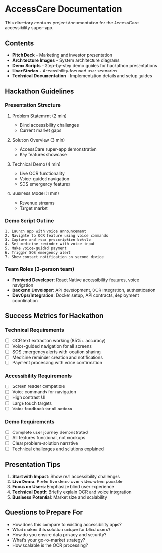# AccessCare Documentation

This directory contains project documentation for the AccessCare accessibility super-app.

## Contents

- **Pitch Deck** - Marketing and investor presentation
- **Architecture Images** - System architecture diagrams
- **Demo Scripts** - Step-by-step demo guides for hackathon presentations
- **User Stories** - Accessibility-focused user scenarios
- **Technical Documentation** - Implementation details and setup guides

## Hackathon Guidelines

### Presentation Structure
1. Problem Statement (2 min)
   - Blind accessibility challenges
   - Current market gaps
   
2. Solution Overview (3 min)
   - AccessCare super-app demonstration
   - Key features showcase
   
3. Technical Demo (4 min)
   - Live OCR functionality
   - Voice-guided navigation
   - SOS emergency features
   
4. Business Model (1 min)
   - Revenue streams
   - Target market

### Demo Script Outline
```
1. Launch app with voice announcement
2. Navigate to OCR feature using voice commands
3. Capture and read prescription bottle
4. Set medicine reminder with voice input
5. Make voice-guided payment
6. Trigger SOS emergency alert
7. Show contact notification on second device
```

### Team Roles (3-person team)
- **Frontend Developer**: React Native accessibility features, voice navigation
- **Backend Developer**: API development, OCR integration, authentication
- **DevOps/Integration**: Docker setup, API contracts, deployment coordination

## Success Metrics for Hackathon

### Technical Requirements
- [ ] OCR text extraction working (85%+ accuracy)
- [ ] Voice-guided navigation for all screens
- [ ] SOS emergency alerts with location sharing
- [ ] Medicine reminder creation and notifications
- [ ] Payment processing with voice confirmation

### Accessibility Requirements
- [ ] Screen reader compatible
- [ ] Voice commands for navigation
- [ ] High contrast UI
- [ ] Large touch targets
- [ ] Voice feedback for all actions

### Demo Requirements
- [ ] Complete user journey demonstrated
- [ ] All features functional, not mockups
- [ ] Clear problem-solution narrative
- [ ] Technical challenges and solutions explained

## Presentation Tips

1. **Start with Impact**: Show real accessibility challenges
2. **Live Demo**: Prefer live demo over video when possible
3. **Focus on Users**: Emphasize blind user experience
4. **Technical Depth**: Briefly explain OCR and voice integration
5. **Business Potential**: Market size and scalability

## Questions to Prepare For

- How does this compare to existing accessibility apps?
- What makes this solution unique for blind users?
- How do you ensure data privacy and security?
- What's your go-to-market strategy?
- How scalable is the OCR processing?
